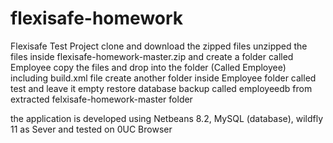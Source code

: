 # flexisafe-homework
Flexisafe Test Project
clone and download the zipped files
unzipped the files inside flexisafe-homework-master.zip
and create a folder called Employee
copy the files and drop into the folder (Called Employee) including build.xml file
create another folder inside Employee folder called test and leave it empty
restore database backup called employeedb from extracted felxisafe-homework-master folder

the application is developed using Netbeans 8.2, MySQL (database), wildfly 11 as Sever and tested on 0UC Browser
